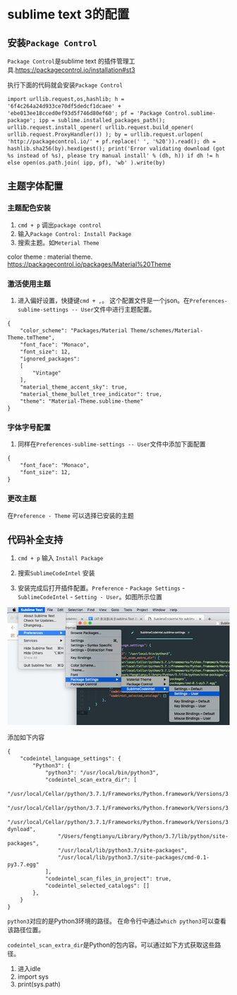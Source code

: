 # sublime text 3的配置

## 安装`Package Control`

`Package Control`是sublime text 的插件管理工具.https://packagecontrol.io/installation#st3

执行下面的代码就会安装`Package Control`

```
import urllib.request,os,hashlib; h = '6f4c264a24d933ce70df5dedcf1dcaee' + 'ebe013ee18cced0ef93d5f746d80ef60'; pf = 'Package Control.sublime-package'; ipp = sublime.installed_packages_path(); urllib.request.install_opener( urllib.request.build_opener( urllib.request.ProxyHandler()) ); by = urllib.request.urlopen( 'http://packagecontrol.io/' + pf.replace(' ', '%20')).read(); dh = hashlib.sha256(by).hexdigest(); print('Error validating download (got %s instead of %s), please try manual install' % (dh, h)) if dh != h else open(os.path.join( ipp, pf), 'wb' ).write(by) 
```

## 主题字体配置

### 主题配色安装

1. `cmd + p` 调出`package control`
2. 输入`Package Control: Install Package`
3. 搜索主题。如`Meterial Theme`

color theme : material theme. https://packagecontrol.io/packages/Material%20Theme

### 激活使用主题

1. 进入偏好设置，快捷键`cmd + ,`。 这个配置文件是一个json。在`Preferences-sublime-settings -- User`文件中进行主题配置。

```
{
	"color_scheme": "Packages/Material Theme/schemes/Material-Theme.tmTheme",
	"font_face": "Monaco",
	"font_size": 12,
	"ignored_packages":
	[
		"Vintage"
	],
	"material_theme_accent_sky": true,
	"material_theme_bullet_tree_indicator": true,
	"theme": "Material-Theme.sublime-theme"
}
```

### 字体字号配置

1. 同样在`Preferences-sublime-settings -- User`文件中添加下面配置

```
{
	"font_face": "Monaco",
	"font_size": 12,
}
```

### 更改主题

在`Preference - Theme` 可以选择已安装的主题

## 代码补全支持

1. `cmd + p` 输入 `Install Package`

2. 搜索`SublimeCodeIntel` 安装

3. 安装完成后打开插件配置。`Preference` - `Package Settings` - `SublimeCodeIntel` - `Setting - User`。如图所示位置

![subliem plugin config](https://github.com/cocacola-ty/Images/blob/master/sublime_codeintel_config.png?raw=true)

添加如下内容

```
{
	"codeintel_language_settings": {
		"Python3": {
			"python3": "/usr/local/bin/python3",
			"codeintel_scan_extra_dir": [
				"/usr/local/Cellar/python/3.7.1/Frameworks/Python.framework/Versions/3.7/lib/python37.zip",
				"/usr/local/Cellar/python/3.7.1/Frameworks/Python.framework/Versions/3.7/lib/python3.7", 
				"/usr/local/Cellar/python/3.7.1/Frameworks/Python.framework/Versions/3.7/lib/python3.7/lib-dynload",
				"/Users/fengtianyu/Library/Python/3.7/lib/python/site-packages",
				"/usr/local/lib/python3.7/site-packages",
				"/usr/local/lib/python3.7/site-packages/cmd-0.1-py3.7.egg"
			],
			"codeintel_scan_files_in_project": true,
			"codeintel_selected_catalogs": []
		},
	}
}
```

`python3`对应的是Python3环境的路径。 在命令行中通过`which python3`可以查看该路径位置。

`codeintel_scan_extra_dir`是Python的包内容。可以通过如下方式获取这些路径。

1. 进入idle
2. import sys
3. print(sys.path)



